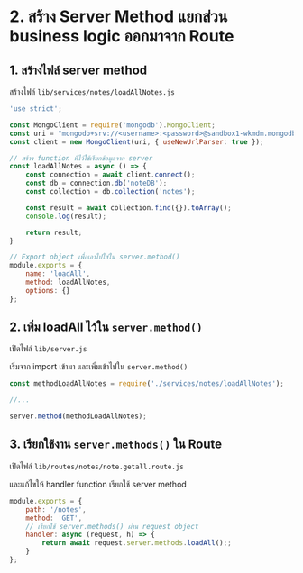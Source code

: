 
# 2. สร้าง Server Method แยกส่วน business logic ออกมาจาก Route

## 1. สร้างไฟล์ server method

สร้างไฟล์ `lib/services/notes/loadAllNotes.js`

```js
'use strict';

const MongoClient = require('mongodb').MongoClient;
const uri = "mongodb+srv://<username>:<password>@sandbox1-wkmdm.mongodb.net/noteDB?retryWrites=true&w=majority";
const client = new MongoClient(uri, { useNewUrlParser: true });

// สร้าง function ที่ไว้ใช้เรียกข้อมูลจาก server
const loadAllNotes = async () => {
    const connection = await client.connect();
    const db = connection.db('noteDB');
    const collection = db.collection('notes');

    const result = await collection.find({}).toArray();
    console.log(result);

    return result;
}

// Export object เพื่อเอาไปใส่ใน server.method()
module.exports = {
    name: 'loadAll',
    method: loadAllNotes,
    options: {}
};

```

## 2. เพิ่ม loadAll ไว้ใน `server.method()`

เปิดไฟล์ `lib/server.js`

เริ่มจาก import เข้ามา และเพิ่มเข้าไปใน `server.method()`

```js
const methodLoadAllNotes = require('./services/notes/loadAllNotes');

//...

server.method(methodLoadAllNotes);

```

## 3. เรียกใช้งาน `server.methods()` ใน Route

เปิดไฟล์ `lib/routes/notes/note.getall.route.js`

และแก้ไขให้ handler function เรียกใช้ server method

```js
module.exports = {
    path: '/notes',
    method: 'GET',
    // เรียกใช้ server.methods() ผ่าน request object
    handler: async (request, h) => {
        return await request.server.methods.loadAll();;
    }
}; 
```
